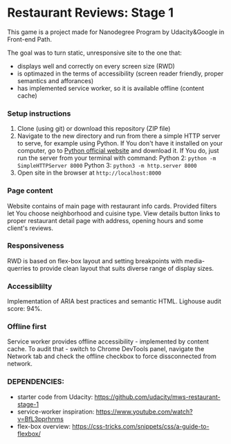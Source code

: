 # Restaurant Reviews: Stage 1

This game is a project made for Nanodegree Program by Udacity&Google in Front-end Path.

The goal was to turn static, unresponsive site to the one that:

* displays well and correctly on every screen size (RWD)
* is optimazed in the terms of accessibility (screen reader friendly, proper semantics and afforances)
* has implemented service worker, so it is available offline (content cache)

### Setup instructions

1. Clone (using git) or download this repository (ZIP file)
2. Navigate to the new directory and run from there a simple HTTP server to serve, for example using Python. If You don't have it installed on your computer, go to [Python official website](https://www.python.org) and download it. If You do, just run the server from your terminal with command:
Python 2: `python -m SimpleHTTPServer 8000` 
Python 3: `python3 -m http.server 8000`
3. Open site in the browser at `http://localhost:8000`

### Page content

Website contains of main page with restaurant info cards. Provided filters let You choose neighborhood and cuisine type. 
View details button links to proper restaurant detail page with address, opening hours and some client's reviews.

### Responsiveness 

RWD is based on flex-box layout and setting breakpoints with media-querries to provide clean layout that suits diverse range of display sizes.

### Accessiblilty

Implementation of ARIA best practices and semantic HTML. Lighouse audit score: 94%.

### Offline first

Service worker provides offline accessibility - implemented by content cache. To audit that - switch to Chrome DevTools panel, navigate the Network tab and check the offline checkbox to force dissconnected from network.

### DEPENDENCIES:

* starter code from Udacity: https://github.com/udacity/mws-restaurant-stage-1
* service-worker inspiration: https://www.youtube.com/watch?v=BfL3pprhnms
* flex-box overview: https://css-tricks.com/snippets/css/a-guide-to-flexbox/